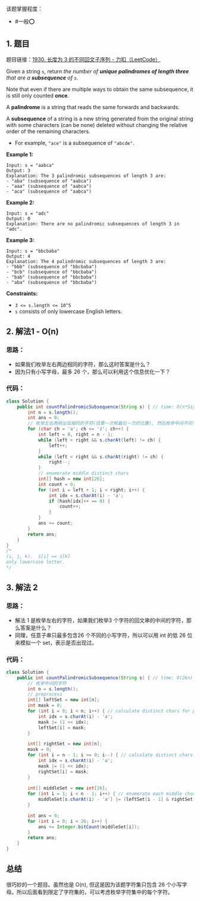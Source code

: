 
该题掌握程度：
- #一般⭕️

## 1. 题目
题目链接：[1930. 长度为 3 的不同回文子序列 - 力扣（LeetCode）](https://leetcode.cn/problems/unique-length-3-palindromic-subsequences/description/)

Given a string `s`, return *the number of **unique palindromes of length three** that are a **subsequence** of* `s`.

Note that even if there are multiple ways to obtain the same subsequence, it is still only counted **once**.

A **palindrome** is a string that reads the same forwards and backwards.

A **subsequence** of a string is a new string generated from the original string with some characters (can be none) deleted without changing the relative order of the remaining characters.

- For example, `"ace"` is a subsequence of `"abcde"`.

 

**Example 1:**

```
Input: s = "aabca"
Output: 3
Explanation: The 3 palindromic subsequences of length 3 are:
- "aba" (subsequence of "aabca")
- "aaa" (subsequence of "aabca")
- "aca" (subsequence of "aabca")
```

**Example 2:**

```
Input: s = "adc"
Output: 0
Explanation: There are no palindromic subsequences of length 3 in "adc".
```

**Example 3:**

```
Input: s = "bbcbaba"
Output: 4
Explanation: The 4 palindromic subsequences of length 3 are:
- "bbb" (subsequence of "bbcbaba")
- "bcb" (subsequence of "bbcbaba")
- "bab" (subsequence of "bbcbaba")
- "aba" (subsequence of "bbcbaba")
```

 

**Constraints:**

- `3 <= s.length <= 10^5`
- `s` consists of only lowercase English letters.

## 2. 解法1 - O(n)

### 思路：

- 如果我们枚举左右两边相同的字符，那么这时答案是什么？
- 因为只有小写字母，最多 26 个，那么可以利用这个信息优化一下？

### 代码：

```java
class Solution {
    public int countPalindromicSubsequence(String s) { // time: O(n*Sigma) = O(26n) = O(n)
        int n = s.length();
        int ans = 0;
        // 枚举左右两侧出现相同的字符(找第一次和最后一次的位置), 然后枚举中间不同字符个数
        for (char ch = 'a'; ch <= 'z'; ch++) {
            int left = 0, right = n - 1;
            while (left < right && s.charAt(left) != ch) {
                left++;
            }
            while (left < right && s.charAt(right) != ch) {
                right--;
            }
            // enumerate middle distinct chars
            int[] hash = new int[26];
            int count = 0;
            for (int i = left + 1; i < right; i++) {
                int idx = s.charAt(i) - 'a';
                if (hash[idx]++ == 0) {
                    count++;
                }
            }
            ans += count;
        }
        return ans;
    }
}
/*
(i, j, k).  s[i] == s[k]
only lowercase letter.
*/
```



## 3. 解法 2

### 思路：

- 解法 1 是枚举左右的字符，如果我们枚举3 个字符的回文串的中间的字符，那么答案是什么？
- 同理，任意子串只最多包含26 个不同的小写字符，所以可以用 int 的低 26 位来模拟一个 set，表示是否出现过。

### 代码：

```java
class Solution {
    public int countPalindromicSubsequence(String s) { // time: O(26n) = O(n), space: O(n+26)=O(n)
        // 枚举中间的字符
        int n = s.length();
        // preprocess
        int[] leftSet = new int[n];
        int mask = 0;
        for (int i = 0; i < n; i++) { // calculate distinct chars for prefix
            int idx = s.charAt(i) - 'a';
            mask |= (1 << idx);
            leftSet[i] = mask;
        }

        int[] rightSet = new int[n];
        mask = 0;
        for (int i = n - 1; i >= 0; i--) { // calculate distinct chars for each suffix
            int idx = s.charAt(i) - 'a';
            mask |= (1 << idx);
            rightSet[i] = mask;
        }
 
        int[] middleSet = new int[26];
        for (int i = 1; i < n - 1; i++) { // enumerate each middle chars
            middleSet[s.charAt(i) - 'a'] |= (leftSet[i - 1] & rightSet[i + 1]);
        }

        int ans = 0;
        for (int i = 0; i < 26; i++) {
            ans += Integer.bitCount(middleSet[i]);
        }
        return ans;
    }
}
```



## 总结

很巧妙的一个题目。虽然也是 O(n), 但这是因为该题字符集只包含 26 个小写字母。所以后面看到限定了字符集的，可以考虑枚举字符集中的每个字符。
